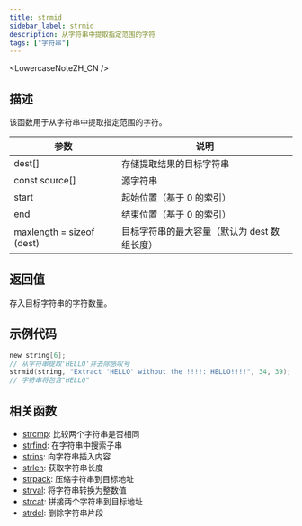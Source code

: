 ```yaml
---
title: strmid
sidebar_label: strmid
description: 从字符串中提取指定范围的字符
tags: ["字符串"]
---
```


<LowercaseNoteZH_CN />

## 描述

该函数用于从字符串中提取指定范围的字符。

| 参数                      | 说明                                         |
| ------------------------- | -------------------------------------------- |
| dest[]                    | 存储提取结果的目标字符串                     |
| const source[]            | 源字符串                                     |
| start                     | 起始位置（基于 0 的索引）                    |
| end                       | 结束位置（基于 0 的索引）                    |
| maxlength = sizeof (dest) | 目标字符串的最大容量（默认为 dest 数组长度） |

## 返回值

存入目标字符串的字符数量。

## 示例代码

```c
new string[6];
// 从字符串提取'HELLO'并去除感叹号
strmid(string, "Extract 'HELLO' without the !!!!: HELLO!!!!", 34, 39);
// 字符串将包含"HELLO"
```

## 相关函数

- [strcmp](strcmp): 比较两个字符串是否相同
- [strfind](strfind): 在字符串中搜索子串
- [strins](strins): 向字符串插入内容
- [strlen](strlen): 获取字符串长度
- [strpack](strpack): 压缩字符串到目标地址
- [strval](strval): 将字符串转换为整数值
- [strcat](strcat): 拼接两个字符串到目标地址
- [strdel](strdel): 删除字符串片段
